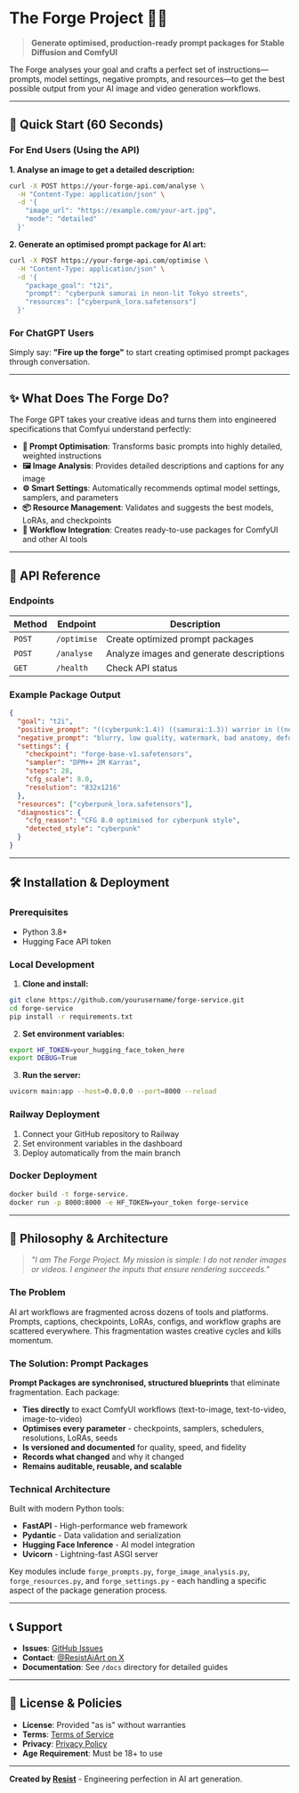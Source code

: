 # The Forge Project 🔨🔥

> **Generate optimised, production-ready prompt packages for Stable Diffusion and ComfyUI**

The Forge analyses your goal and crafts a perfect set of instructions—prompts, model settings, negative prompts, and resources—to get the best possible output from your AI image and video generation workflows.

---

## 🚀 Quick Start (60 Seconds)

### For End Users (Using the API)

**1. Analyse an image to get a detailed description:**
```bash
curl -X POST https://your-forge-api.com/analyse \
  -H "Content-Type: application/json" \
  -d '{
    "image_url": "https://example.com/your-art.jpg", 
    "mode": "detailed"
  }'
```

**2. Generate an optimised prompt package for AI art:**
```bash
curl -X POST https://your-forge-api.com/optimise \
  -H "Content-Type: application/json" \
  -d '{
    "package_goal": "t2i",
    "prompt": "cyberpunk samurai in neon-lit Tokyo streets",
    "resources": ["cyberpunk_lora.safetensors"]
  }'
```

### For ChatGPT Users

Simply say: **"Fire up the forge"** to start creating optimised prompt packages through conversation.

---

## ✨ What Does The Forge Do?

The Forge GPT takes your creative ideas and turns them into engineered specifications that Comfyui understand perfectly:

- **🎯 Prompt Optimisation**: Transforms basic prompts into highly detailed, weighted instructions
- **🖼️ Image Analysis**: Provides detailed descriptions and captions for any image
- **⚙️ Smart Settings**: Automatically recommends optimal model settings, samplers, and parameters
- **📦 Resource Management**: Validates and suggests the best models, LoRAs, and checkpoints
- **🔧 Workflow Integration**: Creates ready-to-use packages for ComfyUI and other AI tools

---

## 📖 API Reference

### Endpoints

| Method | Endpoint | Description |
|--------|----------|-------------|
| `POST` | `/optimise` | Create optimized prompt packages |
| `POST` | `/analyse` | Analyze images and generate descriptions |
| `GET`  | `/health` | Check API status |

### Example Package Output

```json
{
  "goal": "t2i",
  "positive_prompt": "((cyberpunk:1.4)) ((samurai:1.3)) warrior in ((neon:1.3))-lit Tokyo streets at night, cinematic masterpiece",
  "negative_prompt": "blurry, low quality, watermark, bad anatomy, deformed",
  "settings": {
    "checkpoint": "forge-base-v1.safetensors",
    "sampler": "DPM++ 2M Karras",
    "steps": 28,
    "cfg_scale": 8.0,
    "resolution": "832x1216"
  },
  "resources": ["cyberpunk_lora.safetensors"],
  "diagnostics": {
    "cfg_reason": "CFG 8.0 optimised for cyberpunk style",
    "detected_style": "cyberpunk"
  }
}
```

---

## 🛠️ Installation & Deployment

### Prerequisites
- Python 3.8+
- Hugging Face API token

### Local Development

1. **Clone and install:**
```bash
git clone https://github.com/yourusername/forge-service.git
cd forge-service
pip install -r requirements.txt
```

2. **Set environment variables:**
```bash
export HF_TOKEN=your_hugging_face_token_here
export DEBUG=True
```

3. **Run the server:**
```bash
uvicorn main:app --host=0.0.0.0 --port=8000 --reload
```

### Railway Deployment

1. Connect your GitHub repository to Railway
2. Set environment variables in the dashboard
3. Deploy automatically from the main branch

### Docker Deployment

```bash
docker build -t forge-service.
docker run -p 8000:8000 -e HF_TOKEN=your_token forge-service
```

---

## 🧠 Philosophy & Architecture

> *"I am The Forge Project. My mission is simple: I do not render images or videos. I engineer the inputs that ensure rendering succeeds."*

### The Problem

AI art workflows are fragmented across dozens of tools and platforms. Prompts, captions, checkpoints, LoRAs, configs, and workflow graphs are scattered everywhere. This fragmentation wastes creative cycles and kills momentum.

### The Solution: Prompt Packages

**Prompt Packages are synchronised, structured blueprints** that eliminate fragmentation. Each package:

- **Ties directly** to exact ComfyUI workflows (text-to-image, text-to-video, image-to-video)
- **Optimises every parameter** - checkpoints, samplers, schedulers, resolutions, LoRAs, seeds
- **Is versioned and documented** for quality, speed, and fidelity
- **Records what changed** and why it changed
- **Remains auditable, reusable, and scalable**

### Technical Architecture

Built with modern Python tools:
- **FastAPI** - High-performance web framework
- **Pydantic** - Data validation and serialization
- **Hugging Face Inference** - AI model integration
- **Uvicorn** - Lightning-fast ASGI server

Key modules include `forge_prompts.py`, `forge_image_analysis.py`, `forge_resources.py`, and `forge_settings.py` - each handling a specific aspect of the package generation process.

---

## 📞 Support

- **Issues**: [GitHub Issues](https://github.com/yourusername/forge-service/issues)
- **Contact**: [@ResistAiArt on X](https://x.com/ResistAiArt)
- **Documentation**: See `/docs` directory for detailed guides

---

## 📜 License & Policies

- **License**: Provided "as is" without warranties
- **Terms**: [Terms of Service](./docs/TERMS.md)
- **Privacy**: [Privacy Policy](./docs/PRIVACY.md)
- **Age Requirement**: Must be 18+ to use

---

**Created by [Resist](https://x.com/ResistAiArt)** - Engineering perfection in AI art generation.
